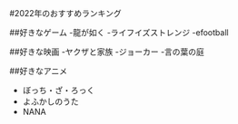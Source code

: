 #2022年のおすすめランキング


##好きなゲーム
-龍が如く
-ライフイズストレンジ
-efootball

##好きな映画
-ヤクザと家族
-ジョーカー
-言の葉の庭

##好きなアニメ
- ぼっち・ざ・ろっく
- よふかしのうた
- NANA
